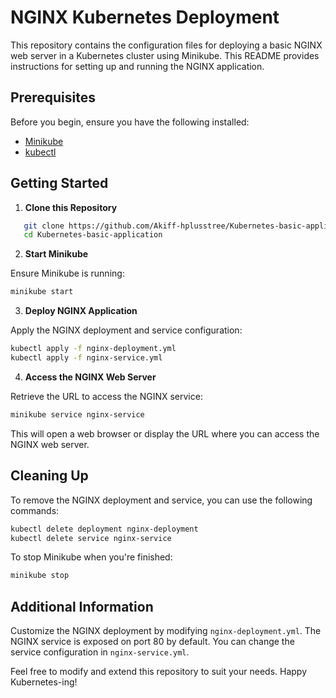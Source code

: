 # NGINX Kubernetes Deployment

This repository contains the configuration files for deploying a basic NGINX web server in a Kubernetes cluster using Minikube. This README provides instructions for setting up and running the NGINX application.

## Prerequisites

Before you begin, ensure you have the following installed:

- [Minikube](https://minikube.sigs.k8s.io/docs/start/)
- [kubectl](https://kubernetes.io/docs/tasks/tools/)

## Getting Started

1. **Clone this Repository**

```bash
   git clone https://github.com/Akiff-hplusstree/Kubernetes-basic-application.git
   cd Kubernetes-basic-application
```

2. **Start Minikube**

Ensure Minikube is running:

```bash
minikube start
```

3. **Deploy NGINX Application**

Apply the NGINX deployment and service configuration:

```bash
kubectl apply -f nginx-deployment.yml
kubectl apply -f nginx-service.yml
```

4. **Access the NGINX Web Server**

Retrieve the URL to access the NGINX service:

```bash
minikube service nginx-service
```

This will open a web browser or display the URL where you can access the NGINX web server.

## Cleaning Up

To remove the NGINX deployment and service, you can use the following commands:

```bash
kubectl delete deployment nginx-deployment
kubectl delete service nginx-service
```

To stop Minikube when you're finished:

```bash
minikube stop
```

## Additional Information

Customize the NGINX deployment by modifying `nginx-deployment.yml`.
The NGINX service is exposed on port 80 by default. You can change the service configuration in `nginx-service.yml`.

Feel free to modify and extend this repository to suit your needs. Happy Kubernetes-ing!
